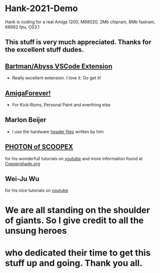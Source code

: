 # Hank-2021-Demo

Hank is coding for a real Amiga 1200, M68020, 2Mb chipram, 8Mb fastram, 68882 fpu, OS3.1

## This stuff is very much appreciated. Thanks for the excellent stuff dudes.

## [Bartman/Abyss VSCode Extension](https://github.com/BartmanAbyss/vscode-amiga-debug)
- Really excellent extension. I love it. Go get it!

## [AmigaForever!](https://www.amigaforever.com)
- For Kick-Roms, Personal Paint and everthing else

## Marlon Beijer
- I use the hardware [header files](https://github.com/AmigaPorts/Amiga-Scoopex-C) written by him 

## [PHOTON of SCOOPEX](http://www.scoopex1988.org/photon.html)
for his wonderfull tutorials on [youtube](https://www.youtube.com/channel/UC1lfCoAuwbQ22H-KoImEygg)
and more information found at [Coppershade.org](http://coppershade.org)

## Wei-Ju Wu 
for his nice tutorials on [youtube](https://www.youtube.com/channel/UC1lfCoAuwbQ22H-KoImEygg)

# We are all standing on the shoulder of giants. So I give credit to all the unsung heroes
# who dedicated their time to get this stuff up and going. Thank you all. 
